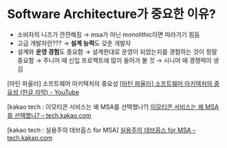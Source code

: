 # Software Architecture가 중요한 이유?

- 소비자의 니즈가 깐깐해짐 → msa가 아닌 monolithic이면 따라가기 힘듬
- 고급 개발자란??? → **설계 능력**도 갖춘 개발자
- 설계와 **운영 경험**도 중요함 → 설계한대로 운영이 되었는지를 경험하는 것이 정말 중요함
  → 주니어 때 신입 프로젝트에 많이 들어가 볼 것 → 시니어 때 경쟁력이 생김

[마틴 파울러] 소프트웨어 아키텍처의 중요성 [](https://www.youtube.com/watch?v=4E1BHTvhB7Y)[[마틴 파울러] 소프트웨어 아키텍처의 중요성 (한글 자막) - YouTube](https://www.youtube.com/watch?v=4E1BHTvhB7Y)

[kakao tech : 이모티콘 서비스는 왜 MSA를 선택했나?] [](https://tech.kakao.com/2021/09/14/msa/)[이모티콘 서비스는 왜 MSA를 선택했나? &#8211; tech.kakao.com](https://tech.kakao.com/2021/09/14/msa/)

[kakao tech : 실용주의 데브옵스 for MSA] [](https://tech.kakao.com/2021/07/16/devops-for-msa/)[실용주의 데브옵스 for MSA &#8211; tech.kakao.com](https://tech.kakao.com/2021/07/16/devops-for-msa/)
